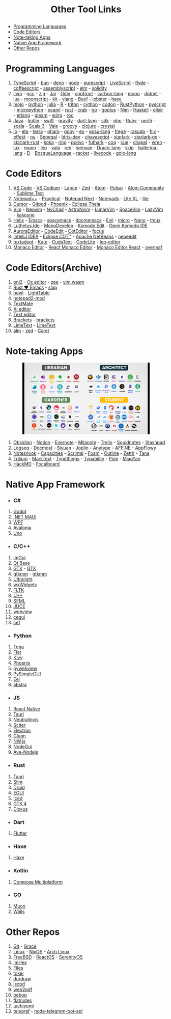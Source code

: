 # <p align="center">Other Tool Links</p>

- [Programming Languages](#programming-languages)
- [Code Editors](#code-editors)
- [Note-taking Apps](#note-taking-apps)
- [Native App Framework](#native-app-framework)
- [Other Repos](#other-repos)

# Programming Languages

1. [TypeScript](https://github.com/microsoft/TypeScript) - [bun](https://github.com/oven-sh/bun) - [deno](https://github.com/denoland/deno) - [node](https://github.com/nodejs/node) - [purescript](https://github.com/purescript/purescript) - [LiveScript](https://github.com/gkz/LiveScript) - [flyde](https://github.com/flydelabs/flyde) - [coffeescript](https://github.com/jashkenas/coffeescript) - [assemblyscript](https://github.com/AssemblyScript/assemblyscript) - [elm](https://github.com/elm/compiler) - [solidity](https://github.com/ethereum/solidity)
2. [llvm](https://github.com/llvm/llvm-project) - [gcc](https://github.com/gcc-mirror/gcc) - [zig](https://github.com/ziglang/zig) - [Jai]() - [Odin](https://github.com/odin-lang/Odin) - [cppfront](https://github.com/hsutter/cppfront) - [carbon-lang](https://github.com/carbon-language/carbon-lang) - [mono](https://github.com/mono/mono) - [dotnet](https://github.com/dotnet/runtime) - [lua](https://github.com/lua/lua) - [moonscript](https://github.com/leafo/moonscript) - [kit](https://github.com/kitlang/kit) - [vlang](https://github.com/vlang/v) - [Beef](https://github.com/beefytech/Beef) - [lobster](https://github.com/aardappel/lobster) - [haxe](https://github.com/HaxeFoundation/haxe)
3. [mojo](https://github.com/modularml/mojo) - [python](https://github.com/python/cpython) - [julia](https://github.com/JuliaLang/julia) - [R](https://github.com/wch/r-source) - [triton](https://github.com/triton-lang/triton) - [cython](https://github.com/cython/cython) - [codon](https://github.com/exaloop/codon) - [RustPython](https://github.com/RustPython/RustPython) - [pyscript](https://github.com/pyscript/pyscript) - [micropython](https://github.com/micropython/micropython) - [ocaml](https://github.com/ocaml/ocaml) - [rust](https://github.com/rust-lang/rust) - [crab](https://github.com/crablang/crab) - [go](https://github.com/golang/go) - [goplus](https://github.com/goplus/gop) - [Nim](https://github.com/nim-lang/Nim) - [Haskell](https://github.com/ghc/ghc) - [elixir](https://github.com/elixir-lang/elixir) - [erlang](https://github.com/erlang/otp) - [gleam](https://github.com/gleam-lang/gleam) - [wing](https://github.com/winglang/wing) - [roc](https://github.com/roc-lang/roc)
4. [Java](https://github.com/openjdk/jdk) - [kotlin](https://github.com/JetBrains/kotlin) - [swift](https://github.com/apple/swift) - [gravity](https://github.com/marcobambini/gravity) - [dart-lang](https://github.com/dart-lang/language) - [sdk](https://github.com/dart-lang/sdk) - [php](https://github.com/php/php-src) - [Ruby](https://github.com/ruby/ruby) - [perl5](https://github.com/Perl/perl5) - [scala](https://github.com/scala/scala) - [Scala 3](https://github.com/lampepfl/dotty) - [Vale](https://github.com/ValeLang/Vale) - [groovy](https://github.com/apache/groovy) - [clojure](https://github.com/clojure/clojure) - [crystal](https://github.com/crystal-lang/crystal)
5. [io](https://github.com/IoLanguage/io) - [eta](https://github.com/typelead/eta) - [terra](https://github.com/terralang/terra) - [pharo](https://github.com/pharo-project/pharo) - [goby](https://github.com/goby-lang/goby) - [eo](https://github.com/objectionary/eo) - [gosu-lang](https://github.com/gosu-lang/gosu-lang) - [frege](https://github.com/Frege/frege) - [rakudo](https://github.com/rakudo/rakudo) - [flix](https://github.com/flix/flix) - [effekt](https://github.com/effekt-lang/effekt) - [nu](https://github.com/programming-nu/nu) - [Senegal](https://github.com/SenegalLang/Senegal) - [Idris-dev](https://github.com/idris-lang/Idris-dev) - [chavascript](https://github.com/ChavaScript/chavascript) - [starlark](https://github.com/bazelbuild/starlark) - [starlark-go](https://github.com/google/starlark-go) - [starlark-rust](https://github.com/facebookexperimental/starlark-rust) - [koka](https://github.com/koka-lang/koka) - [ring](https://github.com/ring-lang/ring) - [ponyc](https://github.com/ponylang/ponyc) - [futhark](https://github.com/diku-dk/futhark) - [coq](https://github.com/coq/coq) - [cue](https://github.com/cue-lang/cue) - [chapel](https://github.com/chapel-lang/chapel) - [wren](https://github.com/wren-lang/wren) - [lux](https://github.com/LuxLang/lux) - [muon](https://github.com/nickmqb/muon) - [leo](https://github.com/AleoHQ/leo) - [vala](https://gitlab.gnome.org/GNOME/vala) - [red](https://github.com/red/red) - [wenyan](https://github.com/wenyan-lang/wenyan) - [Draco-lang](https://github.com/Draco-lang/Compiler) - [skip](https://github.com/skiplang/skip) - [ballerina-lang](https://github.com/ballerina-platform/ballerina-lang) - [D](https://github.com/dlang/dmd) - [BosqueLanguage](https://github.com/BosqueLanguage/BosqueCore) - [racket](https://github.com/racket/racket) - [livecode](https://github.com/livecode/livecode) - [golo-lang](https://github.com/eclipse-archived/golo-lang)

# Code Editors

1. [VS Code](https://github.com/microsoft/vscode) - [VS Codium](https://github.com/VSCodium/vscodium) - [Lapce](https://github.com/lapce/lapce) - [Zed](https://github.com/zed-industries/zed) - [Atom](https://github.com/atom/atom) - [Pulsar](https://github.com/pulsar-edit/pulsar) - [Atom Community](https://github.com/atom-community/atom) - [Sublime Text](https://www.sublimetext.com/)
2. [Notepad++](https://github.com/notepad-plus-plus/notepad-plus-plus) - [Pragtical](https://github.com/pragtical/pragtical) - [Notepad Next](https://github.com/dail8859/NotepadNext) - [Notepads](https://github.com/0x7c13/Notepads) - [Lite XL](https://github.com/lite-xl/lite-xl) - [lite](https://github.com/rxi/lite)
3. [Cursor](https://github.com/getcursor/cursor) - [Gitpod](https://github.com/gitpod-io/gitpod) - [Phoenix](https://github.com/phcode-dev/phoenix) - [Eclipse Theia](https://github.com/eclipse-theia/theia)
4. [Vim](https://github.com/vim/vim) - [Neovim](https://github.com/neovim/neovim) - [NvChad](https://github.com/NvChad/NvChad) - [AstroNvim](https://github.com/AstroNvim/AstroNvim) - [LunarVim](https://github.com/LunarVim/LunarVim) - [SpaceVim](https://gitlab.com/SpaceVim/SpaceVim) - [LazyVim](https://github.com/LazyVim/LazyVim) - [kakoune](https://github.com/mawww/kakoune)
5. [Helix](https://github.com/helix-editor/helix) - [Emacs](https://github.com/emacs-mirror/emacs) - [spacemacs](https://github.com/syl20bnr/spacemacs) - [doomemacs](https://github.com/doomemacs/doomemacs) - [Evil](https://github.com/emacs-evil/evil) - [micro](https://github.com/zyedidia/micro) - [Nano](https://github.com/madnight/nano) - [tmux](https://github.com/tmux/tmux)
6. [Luthetus.Ide](https://github.com/Luthetus/Luthetus.Ide) - [MonoDevelop](https://github.com/mono/monodevelop) - [Komodo Edit](https://github.com/Komodo/KomodoEdit) - [Open Komodo IDE](https://github.com/ActiveState/OpenKomodoIDE)
7. [AuroraEditor](https://github.com/AuroraEditor/AuroraEditor) - [CodeEdit](https://github.com/CodeEditApp/CodeEdit) - [CotEditor](https://github.com/coteditor/CotEditor) - [focus](https://github.com/focus-editor/focus)
8. [IntelliJ IDEA](https://github.com/JetBrains/intellij-community) - [Eclipse CDT™](https://github.com/eclipse-cdt/cdt) - [Apache NetBeans](https://github.com/apache/netbeans) - [neoeedit](https://github.com/neoedmund/neoeedit)
9. [textadept](https://github.com/orbitalquark/textadept) - [Kate](https://github.com/KDE/kate) - [CudaText](https://github.com/Alexey-T/CudaText) - [CodeLite](https://github.com/eranif/codelite) - [leo-editor](https://github.com/leo-editor/leo-editor)
10. [Monaco Editor](https://github.com/microsoft/monaco-editor) - [React Monaco Editor](https://github.com/react-monaco-editor/react-monaco-editor) - [Monaco Editor React](https://github.com/suren-atoyan/monaco-react) - [overleaf](https://github.com/overleaf/overleaf)

# Code Editors(Archive)

1. [oni2](https://github.com/onivim/oni2) - [Ox editor](https://github.com/curlpipe/ox) - [zee](https://github.com/zee-editor/zee) - [vim.wasm](https://github.com/rhysd/vim.wasm)
2. [Rust ❤️ Emacs](https://github.com/remacs/remacs) - [slap](https://github.com/slap-editor/slap)
3. [howl](https://github.com/howl-editor/howl) - [LightTable](https://github.com/LightTable/LightTable)
4. [notepad2-mod](https://github.com/XhmikosR/notepad2-mod)
5. [TextMate](https://github.com/textmate/textmate)
6. [Xi editor](https://github.com/xi-editor/xi-editor)
7. [Text editor](https://github.com/JonSeijo/text-editor)
8. [Brackets](https://github.com/brackets-cont/brackets) - [brackets](https://github.com/adobe/brackets)
9. [LimeText](https://github.com/limetext/lime) - [LimeText](https://github.com/limetext/backend)
10. [alm](https://github.com/alm-tools/alm) - [zed](https://github.com/zedapp/zed) - [Caret](https://github.com/thomaswilburn/Caret)

# Note-taking Apps

<div align="center">
    <img src="./assets/note-apps.png" alt="Note Taking Apps" title="Note Taking Apps" width="400"/>
</div>

1. [Obsidian](https://obsidian.md/) - [Notion](https://www.notion.so/) - [Evernote](https://evernote.com/download) - [Milanote](https://milanote.com/) - [Trello](https://trello.com/) - [Squidnotes](https://www.squidnotes.com/) - [Stashpad](https://www.stashpad.com/)
2. [Logseq](https://github.com/logseq/logseq) - [Docmost](https://github.com/docmost/docmost) - [Siyuan](https://github.com/siyuan-note/siyuan) - [Joplin](https://github.com/laurent22/joplin/) - [Anytype](https://github.com/anyproto/anytype-ts) - [AFFiNE](https://github.com/toeverything/AFFiNE) - [AppFlowy](https://github.com/AppFlowy-IO/AppFlowy)
3. [Notesnook](https://github.com/streetwriters/notesnook) - [Capacities](https://capacities.io/) - [Scrintal](https://scrintal.com/) - [Foam](https://github.com/foambubble/foam) - [Outline](https://github.com/outline/outline) - [Zettlr](https://github.com/Zettlr/Zettlr) - [Tana](https://tana.inc/)
4. [Trilium](https://github.com/zadam/trilium) - [MarkText](https://github.com/marktext/marktext) - [Typethings](https://github.com/pheralb/typethings) - [Typability](https://github.com/SimonShiki/Typability) - [Pine](https://github.com/lukakerr/Pine) - [MiaoYan](https://github.com/tw93/MiaoYan)
5. [HackMD](https://hackmd.io/) - [Focalboard](https://github.com/mattermost/focalboard)

# Native App Framework

- ### C#

1. [Godot](https://github.com/godotengine/godot)
2. [.NET MAUI](https://github.com/dotnet/maui)
3. [WPF](https://github.com/dotnet/wpf)
4. [Avalonia](https://github.com/AvaloniaUI/Avalonia)
5. [Uno](https://github.com/unoplatform/uno)

- ### C/C++

1. [ImGui](https://github.com/ocornut/imgui)
2. [Qt Base](https://github.com/qt/qtbase)
3. [GTK](https://github.com/GNOME/gtk) - [GTK](https://gitlab.gnome.org/GNOME/gtk)
4. [gtkmm](https://github.com/GNOME/gtkmm) - [gtkmm](https://gitlab.gnome.org/GNOME/gtkmm)
5. [Ultralight](https://github.com/ultralight-ux/Ultralight)
6. [wxWidgets](https://github.com/wxWidgets/wxWidgets)
7. [FLTK](https://github.com/fltk/fltk)
8. [U++](https://github.com/ultimatepp/ultimatepp)
9. [SFML](https://github.com/SFML/SFML)
10. [JUCE](https://github.com/juce-framework/JUCE)
11. [webview](https://github.com/webview/webview)
12. [cegui](https://github.com/cegui/cegui)
13. [cef](https://bitbucket.org/chromiumembedded/cef/src/master/)

- ### Python

1. [Toga](https://github.com/beeware/toga)
2. [Flet](https://github.com/flet-dev/flet)
3. [Kivy](https://github.com/kivy/kivy)
4. [Phoenix](https://github.com/wxWidgets/Phoenix)
5. [pywebview](https://github.com/r0x0r/pywebview)
6. [PySimpleGUI](https://github.com/PySimpleGUI/PySimpleGUI)
7. [Eel](https://github.com/python-eel/Eel)
8. [abstra](https://github.com/abstra-app/abstra-lib)

- ### JS

1. [React Native](https://github.com/facebook/react-native)
2. [Tauri](https://github.com/tauri-apps/tauri)
3. [Neutralinojs](https://github.com/neutralinojs/neutralinojs)
4. [Sciter ](https://github.com/c-smile/sciter-sdk)
5. [Electron](https://github.com/electron/electron)
6. [Gluon](https://github.com/gluon-framework/gluon)
7. [NW.js](https://github.com/nwjs/nw.js)
8. [NodeGui](https://github.com/nodegui/nodegui)
9. [Ave-Nodejs](https://github.com/qber-soft/Ave-Nodejs)

- ### Rust

1. [Tauri](https://github.com/tauri-apps/tauri)
2. [Slint](https://github.com/slint-ui/slint)
3. [Druid](https://github.com/linebender/druid)
4. [EGUI](https://github.com/emilk/egui)
5. [Iced](https://github.com/iced-rs/iced)
6. [GTK 4](https://github.com/gtk-rs/gtk4-rs)
7. [Dioxus](https://github.com/DioxusLabs/dioxus)

- ### Dart

1. [Flutter](https://github.com/flutter/flutter)

- ### Haxe

1. [Haxe](https://github.com/HaxeFoundation/haxe)

- ### Kotlin

1. [Compose Multiplatform](https://github.com/JetBrains/compose-multiplatform)

- ### GO

1. [Muon](https://github.com/ImVexed/muon)
2. [Wails](https://github.com/wailsapp/wails)

# Other Repos

1. [Git](https://github.com/git/git) - [Grace](https://github.com/ScottArbeit/Grace)
2. [Linux](https://github.com/torvalds/linux) - [NixOS](https://github.com/NixOS/nixpkgs) - [Arch Linux](https://gitlab.archlinux.org/archlinux/)
3. [FreeBSD](https://github.com/freebsd/freebsd-src) - [ReactOS](https://github.com/reactos/reactos) - [SerenityOS](https://github.com/SerenityOS/serenity)
4. [ImHex](https://github.com/WerWolv/ImHex)
5. [Files](https://github.com/files-community/Files)
6. [tokei](https://github.com/XAMPPRocky/tokei)
7. [durdraw](https://github.com/cmang/durdraw)
8. [jscpd](https://github.com/kucherenko/jscpd)
9. [web2pdf](https://github.com/dvcoolarun/web2pdf)
10. [bebop](https://github.com/betwixt-labs/bebop)
11. [flatnotes](https://github.com/dullage/flatnotes)
12. [tachiyomi](https://github.com/tachiyomiorg/tachiyomi)
13. [telegraf](https://github.com/telegraf/telegraf) - [node-telegram-bot-api](https://github.com/yagop/node-telegram-bot-api)
